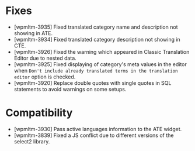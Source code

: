 # Fixes
* [wpmltm-3935] Fixed translated category name and description not showing in ATE.
* [wpmltm-3934] Fixed translated category description not showing in CTE.
* [wpmltm-3926] Fixed the warning which appeared in Classic Translation Editor due to nested data.
* [wpmltm-3925] Fixed displaying of category's meta values in the editor when `Don't include already translated terms in the translation editor` option is checked.
* [wpmltm-3920] Replace double quotes with single quotes in SQL statements to avoid warnings on some setups.

# Compatibility
* [wpmltm-3930] Pass active languages information to the ATE widget.
* [wpmltm-3839] Fixed a JS conflict due to different versions of the select2 library.